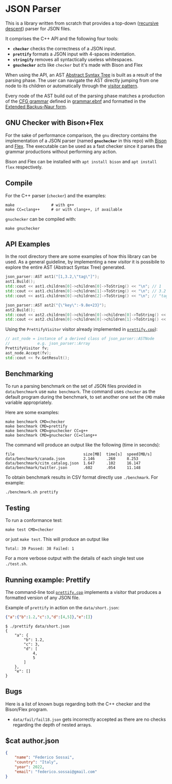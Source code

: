 # JSON Parser

This is a library written from scratch that provides a top-down ([recursive descent](https://en.wikipedia.org/wiki/Recursive_descent_parser)) parser for JSON files.

It comprises the C++ API and the following four tools:
- **`checker`** checks the correctness of a JSON input.
- **`prettify`** formats a JSON input with 4-spaces indentation.
- **`stringify`** removes all syntactically useless whitespaces.
- **`gnuchecker`** acts like `checker` but it's made with Bison and Flex

When using the API, an AST [Abstract Syntax Tree](https://en.wikipedia.org/wiki/Abstract_syntax_tree) is built as a result of the parsing phase.
The user can navigate the AST directly jumping from one node to its children or
automatically through the [visitor pattern](https://en.wikipedia.org/wiki/Visitor_pattern).

Every node of the AST build out of the parsing phase matches a production of the [CFG grammar](https://en.wikipedia.org/wiki/Context-free_grammar) defined in [grammar.ebnf](grammar.ebnf) 
and formatted in the [Extended Backus–Naur form](https://en.wikipedia.org/wiki/Extended_Backus%E2%80%93Naur_form).


## GNU Checker with Bison+Flex

For the sake of performance comparison, the `gnu` directory contains the implementation
of a JSON parser (named **`gnuchecker`** in this repo) with [Bison](https://www.gnu.org/software/bison/) and [Flex](https://github.com/westes/flex).
The executable can be used as a fast checker since it parses the grammar productions
without performing any action.

Bison and Flex can be installed with `apt install bison` and `apt install flex` respectively.

## Compile

For the C++ parser (`checker`) and the examples:
```
make                # with g++
make CC=clang++     # or with clang++, if available
```
`gnuchecker` can be compiled with:
```
make gnuchecker
```

## API Examples

In the root directory there are some examples of how this library can be used.
As a general guideline, by implementing a new _visitor_ it is possibile to explore
the entire AST (Abstract Syntax Tree) generated.

```c++
json_parser::AST ast1("[1,3.2,\"tag\"]");
ast1.Build();
std::cout << ast1.children[0]->children[0]->ToString() << "\n"; // 1
std::cout << ast1.children[0]->children[1]->ToString() << "\n"; // 3.2
std::cout << ast1.children[0]->children[2]->ToString() << "\n"; // "tag"
```
```c++
json_parser::AST ast2("{\"key\":-9.8e+23}");
ast2.Build();
std::cout << ast2.children[0]->children[0]->children[0]->ToString() << "\n"; // "key"
std::cout << ast2.children[0]->children[0]->children[1]->ToString() << "\n"; // -9.8e+23

```

Using the `PrettifyVisitor` visitor already implemented in [`prettify.cpp`](prettify.cpp)):

```c++
// ast_node = instance of a derived class of json_parser::ASTNode
//            e.g. json_parser::Array
PrettifyVisitor fv;
ast_node.Accept(fv);
std::cout << fv.GetResult();
```

## Benchmarking

To run a parsing benchmark on the set of JSON files provided in `data/benchmark` use `make benchmark`.
The command uses `checker` as the default program during the benchmark,
to set another one set the `CMD` make variable appropriately.

Here are some examples:
```
make benchmark CMD=checker
make benchmark CMD=prettify
make benchmark CMD=gnuchecker CC=g++
make benchmark CMD=gnuchecker CC=clang++
```

The command will produce an output like the following (time in seconds):
```
file                              size[MB]  time[s]  speed[MB/s]
data/benchmark/canada.json        2.146     .260     8.253
data/benchmark/citm_catalog.json  1.647     .102     16.147
data/benchmark/twitter.json       .602      .054     11.148
```

To obtain benchmark results in CSV format directly use `./benchmark`.
For example:
```
./benchmark.sh prettify
```

## Testing

To run a conformance test:
```
make test CMD=checker
```
or just `make test`.
This will produce an output like 
```
Total: 39 Passed: 38 Failed: 1
```

For a more verbose output with the details of each single test use `./test.sh`.

## Running example: Prettify

The command-line tool [`prettify.cpp`](prettify.cpp) implements a visitor that produces a formatted version of any JSON file.

Example of `prettify` in action on the `data/short.json`:
```json
{"a":{"b":1.2,"c":3,"d":[4,5]},"e":[]}
```
```
$ ./prettify data/short.json
{
    "a": {
        "b": 1.2,
        "c": 3,
        "d": [
            4,
            5
        ]
    },
    "e": []
}
```

## Bugs

Here is a list of known bugs regarding both the C++ checker and the Bison/Flex program.
- `data/fail/fail18.json` gets incorrectly accepted as there are no checks regarding the depth
of nested arrays.

## $cat author.json

```json
{
    "name": "Federico Sossai",
    "country": "Italy",
    "year": 2022,
    "email": "federico.sossai@gmail.com"
}
```